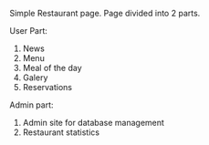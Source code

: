 Simple Restaurant page. Page divided into 2 parts.

User Part:
1. News
2. Menu
3. Meal of the day
4. Galery
5. Reservations


Admin part:
1. Admin site for database management
2. Restaurant statistics 
